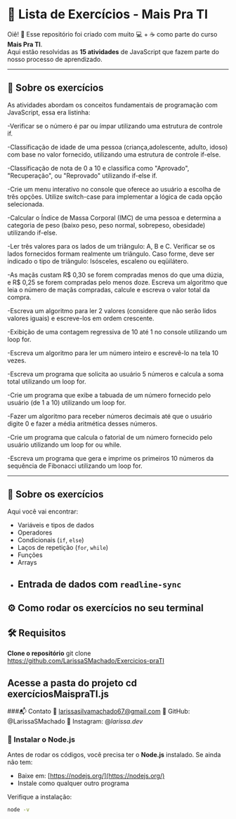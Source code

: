 # 🚀 Lista de Exercícios - Mais Pra TI

Oiê! 👋 Esse repositório foi criado com muito 💻 + ☕ como parte do curso **Mais Pra TI**.  
Aqui estão resolvidas as **15 atividades** de JavaScript que fazem parte do nosso processo de aprendizado.

---

## 🧠 Sobre os exercícios

As atividades abordam os conceitos fundamentais de programação com JavaScript, essa era listinha:

-Verificar se o número é par ou ímpar utilizando uma estrutura de controle if.

-Classificação de idade de uma pessoa (criança,adolescente, adulto, idoso) com base no valor fornecido, utilizando uma estrutura de controle if-else.

-Classificação de nota de 0 a 10 e classifica como "Aprovado", "Recuperação", ou "Reprovado" utilizando if-else if.

-Crie um menu interativo no console que oferece ao usuário a escolha de três opções. Utilize switch-case para implementar a lógica de cada opção selecionada.

-Calcular o Índice de Massa Corporal (IMC) de uma pessoa e determina a categoria de peso (baixo peso, peso normal, sobrepeso, obesidade) utilizando if-else.

-Ler três valores para os lados de um triângulo: A, B e C. Verificar se os lados fornecidos formam realmente um triângulo. Caso forme, deve ser indicado o tipo de triângulo: Isósceles, escaleno ou eqüilátero.

-As maçãs custam R$ 0,30 se forem compradas menos do que uma dúzia, e R$ 0,25 se forem compradas pelo menos doze. Escreva um algoritmo que leia o número de maçãs compradas, calcule e escreva o valor total da compra.

-Escreva um algoritmo para ler 2 valores (considere que não serão lidos valores iguais) e escreve-los em ordem crescente.

-Exibição de uma contagem regressiva de 10 até 1 no console utilizando um loop for.

-Escreva um algoritmo para ler um número inteiro e escrevê-lo na tela 10 vezes.

-Escreva um programa que solicita ao usuário 5 números e calcula a soma total utilizando um loop for.

-Crie um programa que exibe a tabuada de um número fornecido pelo usuário (de 1 a 10) utilizando um loop for.

-Fazer um algoritmo para receber números decimais até que o usuário digite 0 e fazer a média aritmética desses números.

-Crie um programa que calcula o fatorial de um número fornecido pelo usuário utilizando um loop for ou while.

-Escreva um programa que gera e imprime os primeiros 10 números da sequência de Fibonacci utilizando um loop for.

---
## 🧠 Sobre os exercícios

Aqui você vai encontrar:
- Variáveis e tipos de dados
- Operadores
- Condicionais (`if`, `else`)
- Laços de repetição (`for`, `while`)
- Funções
- Arrays
- Entrada de dados com `readline-sync`
  ---
## ⚙️ Como rodar os exercícios no seu terminal

## 🛠️ Requisitos
 **Clone o repositório**
git clone https://github.com/LarissaSMachado/Exercicios-praTI

**Acesse a pasta do projeto**
cd exercíciosMaispraTI.js
---
###📬 Contato
📧 larissasilvamachado67@gmail.com
🐙 GitHub: @LarissaSMachado
📱 Instagram: @_larissa.dev_

### 🔽 Instalar o Node.js

Antes de rodar os códigos, você precisa ter o **Node.js** instalado.
Se ainda não tem:
- Baixe em: [https://nodejs.org/](https://nodejs.org/)
- Instale como qualquer outro programa

Verifique a instalação:
```bash
node -v

